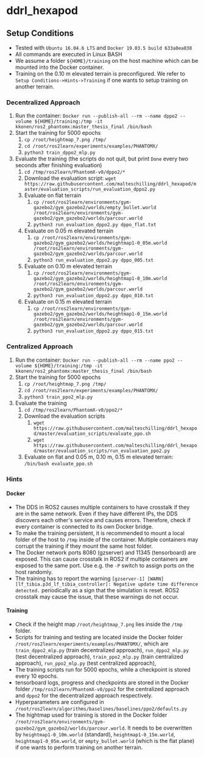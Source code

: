 # ddrl_hexapod

## Setup Conditions

* Tested with `Ubuntu 16.04.6 LTS` and `Docker 19.03.5 build 633a0ea838`
* All commands are executed in Linux BASH
* We assume a folder `${HOME}/training` on the host machine which can be mounted into the Docker container.
* Training on the 0.10 m elevated terrain is preconfigured. We refer to `Setup Conditions->Hints->Training` if one wants to setup training on another terrain.

### Decentralized Approach

1. Run the container: `Docker run --publish-all --rm --name dppo2 --volume ${HOME}/training:/tmp -it kkonen/ros2_phantomx:master_thesis_final /bin/bash`
1. Start the training for 5000 epochs
    1. `cp /root/heightmap_7.png /tmp/`
    1. `cd /root/ros2learn/experiments/examples/PHANTOMX/`
    1. `python3 train_dppo2_mlp.py`
1. Evaluate the training (the scripts do not quit, but print `Done` every two seconds after finishing evaluation)
    1. `cd /tmp/ros2learn/PhantomX-v0/dppo2/*`
    1. Download the evaluation script: `wget https://raw.githubusercontent.com/malteschilling/ddrl_hexapod/master/evaluation_scripts/run_evaluation_dppo2.py`
    1. Evaluate on flat terrain
        1. `cp /root/ros2learn/environments/gym-gazebo2/gym_gazebo2/worlds/empty_bullet.world /root/ros2learn/environments/gym-gazebo2/gym_gazebo2/worlds/parcour.world`
        1. `python3 run_evaluation_dppo2.py dppo_flat.txt`
    1. Evaluate on 0.05 m elevated terrain
        1. `cp /root/ros2learn/environments/gym-gazebo2/gym_gazebo2/worlds/heightmap1-0_05m.world /root/ros2learn/environments/gym-gazebo2/gym_gazebo2/worlds/parcour.world`
        1. `python3 run_evaluation_dppo2.py dppo_005.txt`
    1. Evaluate on 0.10 m elevated terrain
        1. `cp /root/ros2learn/environments/gym-gazebo2/gym_gazebo2/worlds/heightmap1-0_10m.world  /root/ros2learn/environments/gym-gazebo2/gym_gazebo2/worlds/parcour.world`
        1. `python3 run_evaluation_dppo2.py dppo_010.txt`
    10. Evaluate on 0.15 m elevated terrain
        1. `cp /root/ros2learn/environments/gym-gazebo2/gym_gazebo2/worlds/heightmap1-0_15m.world /root/ros2learn/environments/gym-gazebo2/gym_gazebo2/worlds/parcour.world`
        1. `python3 run_evaluation_dppo2.py dppo_015.txt`


### Centralized Approach

1. Run the container: `Docker run --publish-all --rm --name ppo2 --volume ${HOME}/training:/tmp -it kkonen/ros2_phantomx:master_thesis_final /bin/bash`
1. Start the training for 5000 epochs
    1. `cp /root/heightmap_7.png /tmp/`
    1. `cd /root/ros2learn/experiments/examples/PHANTOMX/`
    1. `python3 train_ppo2_mlp.py`
1. Evaluate the training
    1. `cd /tmp/ros2learn/PhantomX-v0/ppo2/*`
    1. Download the evaluation scripts
        1. `wget https://raw.githubusercontent.com/malteschilling/ddrl_hexapod/master/evaluation_scripts/evaluate_ppo.sh`
        1. `wget https://raw.githubusercontent.com/malteschilling/ddrl_hexapod/master/evaluation_scripts/run_evaluation_ppo2.py`
    1. Evaluate on flat and 0.05 m, 0.10 m, 0.15 m elevated terrain: `/bin/bash evaluate_ppo.sh`

### Hints

#### Docker

*   The DDS in ROS2 causes multiple containers to have crosstalk if they are in the same network. Even if they have different IPs, the DDS discovers each other's service and causes errors. Therefore, check if every container is connected to its own Docker bridge.
*   To make the training persistent, it is recommended to mount a local folder of the host to `/tmp` inside of the container. Multiple containers may corrupt the training if they mount the same host folder.
*   The Docker network ports 8080 (gzserver) and 11345 (tensorboard) are exposed. This can cause crosstalk in ROS2 if multiple containers are exposed to the same port. Use e.g. the `-P` switch to assign ports on the host randomly.
*   The training has to report the warning `[gzserver-1] [WARN] [lf_tibia.p3d_lf_tibia_controller]: Negative update time difference detected.` periodically as a sign that the simulation is reset. ROS2 crosstalk may cause the issue, that these warnings do not occur.

#### Training

*   Check if the height map `/root/heightmap_7.png` lies inside the `/tmp` folder.
*   Scripts for training and testing are located inside the Docker folder `/root/ros2learn/experiments/examples/PHANTOMX/`, which are `train_dppo2_mlp.py` (train decentralized approach), `run_dppo2_mlp.py` (test decentralized approach), `train_ppo2_mlp.py` (train centralized approach), `run_ppo2_mlp.py` (test centralized approach), 
*   The training scripts run for 5000 epochs, while a checkpoint is stored every 10 epochs.
*   tensorboard logs, progress and checkpoints are stored in the Docker folder `/tmp/ros2learn/PhantomX-v0/ppo2` for the centralized approach and `dppo2` for the decentralized approach respectively.
*   Hyperparameters are configured in `/root/ros2learn/algorithms/baselines/baselines/ppo2/defaults.py`
*   The hightmap used for training is stored in the Docker folder `/root/ros2learn/environments/gym-gazebo2/gym_gazebo2/worlds/parcour.world`. It needs to be overwritten by `heightmap1-0_10m.world` (standard), `heightmap1-0_15m.world`, `heightmap1-0_05m.world`, or `empty_bullet.world` (which is the flat plane) if one wants to perform training on another terrain.
